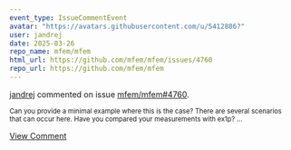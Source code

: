 ```yaml
---
event_type: IssueCommentEvent
avatar: "https://avatars.githubusercontent.com/u/5412886?"
user: jandrej
date: 2025-03-26
repo_name: mfem/mfem
html_url: https://github.com/mfem/mfem/issues/4760
repo_url: https://github.com/mfem/mfem
---
```


<a href='https://github.com/jandrej' target='_blank'>jandrej</a> commented on issue <a href='https://github.com/mfem/mfem/issues/4760' target='_blank'>mfem/mfem#4760</a>.

<small>Can you provide a minimal example where this is the case? There are several scenarios that can occur here. Have you compared your measurements with ex1p? ...</small>

<a href='https://github.com/mfem/mfem/issues/4760' target='_blank'>View Comment</a>